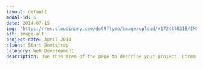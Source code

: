 ```yaml
---
layout: default
modal-id: 6
date: 2014-07-15
img: "https://res.cloudinary.com/det9ftymo/image/upload/v1724870318/IMG_3472_shgcft.png"
alt: image-alt
project-date: April 2014
client: Start Bootstrap
category: Web Development
description: Use this area of the page to describe your project. Lorem ipsum dolor sit amet, consectetur adipisicing elit. Mollitia neque assumenda ipsam nihil, molestias magnam, recusandae quos quis inventore quisquam velit asperiores, vitae? Reprehenderit soluta, eos quod consequuntur itaque. Nam.
---
```

